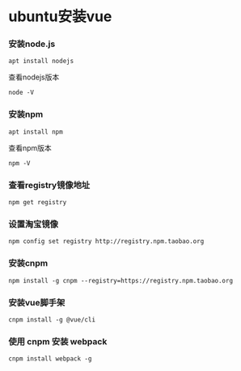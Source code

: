 # ubuntu安装vue

### 安装node.js

```
apt install nodejs
```

查看nodejs版本

```
node -V
```



### 安装npm

```
apt install npm
```

查看npm版本

```
npm -V
```



### 查看registry镜像地址

```
npm get registry
```

### 设置淘宝镜像

```
npm config set registry http://registry.npm.taobao.org 
```

### 安装cnpm

```
npm install -g cnpm --registry=https://registry.npm.taobao.org
```

### 安装vue脚手架

```
cnpm install -g @vue/cli
```

### 使用 cnpm 安装 webpack

```
cnpm install webpack -g
```

